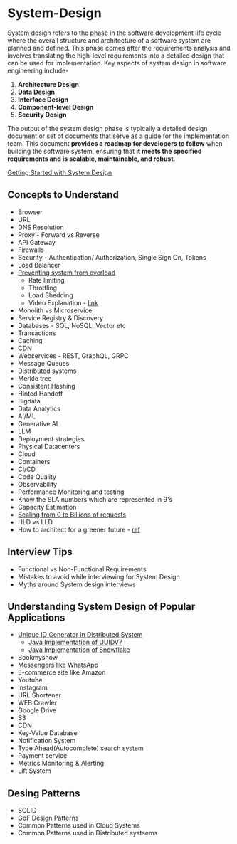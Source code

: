 # System-Design
System design refers to the phase in the software development life cycle where the overall structure and architecture of a software system are planned and defined. This phase comes after the requirements analysis and involves translating the high-level requirements into a detailed design that can be used for implementation.
Key aspects of system design in software engineering include- 

1. **Architecture Design**
2. **Data Design**
3. **Interface Design**
4. **Component-level Design**
5. **Security Design**
   
The output of the system design phase is typically a detailed design document or set of documents that serve as a guide for the implementation team. This document **provides a roadmap for developers to follow** when building the software system, ensuring that **it meets the specified requirements and is scalable, maintainable, and robust**.


 [Getting Started with System Design](https://youtu.be/pRoJkJ5YbB4?si=QxpWXqFrl_XFOENp)
 
 ## Concepts to Understand
 * Browser
 * URL
 * DNS Resolution
 * Proxy - Forward vs Reverse
 * API Gateway
 * Firewalls
 * Security - Authentication/ Authorization, Single Sign On, Tokens
 * Load Balancer
 * [Preventing system from overload](https://www.youtube.com/watch?v=K3jhzqvsyUg)
   * Rate limiting
   * Throttling
   * Load Shedding
   * Video Explanation - [link](https://youtu.be/K3jhzqvsyUg?si=-Qw2l3y9JXPKU2_b)
 * Monolith vs Microservice
 * Service Registry & Discovery
 * Databases - SQL, NoSQL, Vector etc
 * Transactions
 * Caching
 * CDN
 * Webservices - REST, GraphQL, GRPC
 * Message Queues
 * Distributed systems
 * Merkle tree
 * Consistent Hashing
 * Hinted Handoff
 * Bigdata
 * Data Analytics
 * AI/ML
 * Generative AI
 * LLM
 * Deployment strategies
 * Physical Datacenters
 * Cloud
 * Containers
 * CI/CD
 * Code Quality
 * Observability
 * Performance Monitoring and testing
 * Know the SLA numbers which are represented in 9's
 * Capacity Estimation
 * [Scaling from 0 to Billions of requests](https://youtube.com/playlist?list=PLq3uEqRnr_2H2B9kK2g9-7_-rn2uXMdRa&si=iqN8eMmBr53tUai0)
 * HLD vs LLD
 * How to architect for a greener future - [ref](https://www.infoq.com/articles/architect-software-for-greener-future/)

## Interview Tips

 * Functional vs Non-Functional Requirements
 * Mistakes to avoid while interviewing for System Design
 * Myths around System design interviews
   
## Understanding System Design of Popular Applications

* [Unique ID Generator in Distributed System](https://youtu.be/4T2-UM5Wd5c?si=RSnMlMG8WsaeslrK)
  * [Java Implementation of UUIDV7](https://youtu.be/7W-_AjxRRYU?si=iHMoXqA4xjVJ3gkJ)
  * [Java Implementation of Snowflake](https://youtu.be/9duCYioH7RI?si=_b_KSkNW2MyUMIUu)
* Bookmyshow
* Messengers like WhatsApp
* E-commerce site like Amazon
* Youtube
* Instagram
* URL Shortener
* WEB Crawler
* Google Drive
* S3
* CDN
* Key-Value Database
* Notification System
* Type Ahead(Autocomplete) search system
* Payment service
* Metrics Monitoring & Alerting
* Lift System

 ## Desing Patterns
  
  * SOLID
  * GoF Design Patterns
  * Common Patterns used in Cloud Systems
  * Common Patterns used in Distributed systsems
